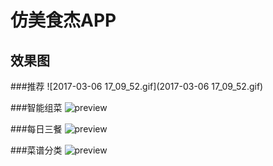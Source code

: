 # 仿美食杰APP

## 效果图

###推荐
![2017-03-06 17_09_52.gif](2017-03-06 17_09_52.gif)

###智能组菜
![preview](preview.jpg)

###每日三餐
![preview](preview.jpg)

###菜谱分类
![preview](preview.jpg)
